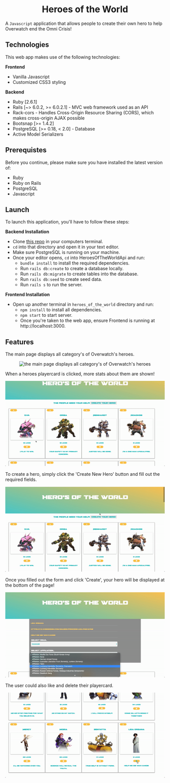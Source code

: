 <h1 align="center">Heroes of the World</h1>

A `Javascript` application that allows people to create their own hero to help Overwatch end the Omni Crisis!

## Technologies
This web app makes use of the following technologies:

**Frontend**
- Vanilla Javascript
- Customized CSS3 styling

**Backend**
- Ruby [2.6.1]
- Rails [~> 6.0.2, >= 6.0.2.1] - MVC web framework used as an API
- Rack-cors - Handles Cross-Origin Resource Sharing (CORS), which makes cross-origin AJAX possible
- Bootsnap [>= 1.4.2]
- PostgreSQL [>= 0.18, < 2.0] - Database
- Active Model Serializers

## Prerequistes
Before you continue, please make sure you have installed the latest version of:

- Ruby
- Ruby on Rails
- PostgreSQL
- Javascript

## Launch
To launch this application, you'll have to follow these steps:

**Backend Installation**
- Clone [this repo](https://github.com/rlc900/heros_of_the_world.git) in your computers terminal.
- `cd` into that directory and open it in your text editor.
- Make sure PostgreSQL is running on your machine.
- Once your editor opens, `cd` into HeroesOfTheWorldApi and run:
  - `bundle install` to install the required dependencies.
  - Run `rails db:create` to create a database locally.
  - Run `rails db:migrate` to create tables into the database.
  - Run `rails db:seed` to create seed data.
  - Run `rails s` to run the server.

**Frontend Installation**

- Open up another terminal in `heroes_of_the_world` directory and run: 
  - `npm install` to install all dependencies.
  - `npm start` to start server.
  - Once you're taken to the web app, ensure Frontend is running at http://localhost:3000.
  
 ## Features
The main page displays all category's of Overwatch's heroes.

<p align="center">
<img src="gif1.gif"
     alt="the main page displays all category's of Overwatch's heroes"
     style="max-width: 100%" />
</p>

When a heroes playercard is clicked, more stats about them are shown!

<p align="center">
<img src="gif2.gif"
     alt="you can learn more about the heros by clicking on their playercards"
     style="max-width: 100%" />
</p>

To create a hero, simply click the 'Create New Hero' button and fill out the required fields.

<p align="center">
<img src="gif3.gif"
     alt="click create a hero button to create a hero & fill out the required fields."
     style="max-width: 100%" />
</p>

Once you filled out the form and click 'Create', your hero will be displayed at the bottom of the page!

<p align="center">
<img src="gif4.gif"
     alt="once you filled out the form and click 'Create', your hero will be displayed at the bottom of the page!"
     style="max-width: 100%" />
</p>

The user could also like and delete their playercard.

<p align="center">
<img src="gif5.gif"
     alt="the user could also like and delete their playercard.
     style="max-width: 100%" />
</p>

